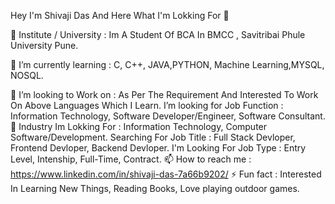Hey I'm Shivaji Das And Here What I'm Lokking For 👋


🔭 Institute / University : Im A Student Of BCA In BMCC , Savitribai Phule University Pune.                                                                                        

🌱 I’m currently learning : C, C++, JAVA,PYTHON, Machine Learning,MYSQL, NOSQL.                                                                                                    

👯 I’m looking to Work on : As Per The Requirement And Interested To Work On Above Languages Which I Learn.
I’m looking for Job Function : Information Technology, Software Developer/Engineer, Software Consultant.
💬 Industry Im Lokking For : Information Technology, Computer Software/Development.
Searching For Job Title : Full Stack Devloper, Frontend Devloper, Backend Devloper.
I'm Looking For Job Type : Entry Level, Intenship, Full-Time, Contract.
📫 How to reach me : https://www.linkedin.com/in/shivaji-das-7a66b9202/
⚡ Fun fact : Interested In Learning New Things, Reading Books, Love playing outdoor games. 


